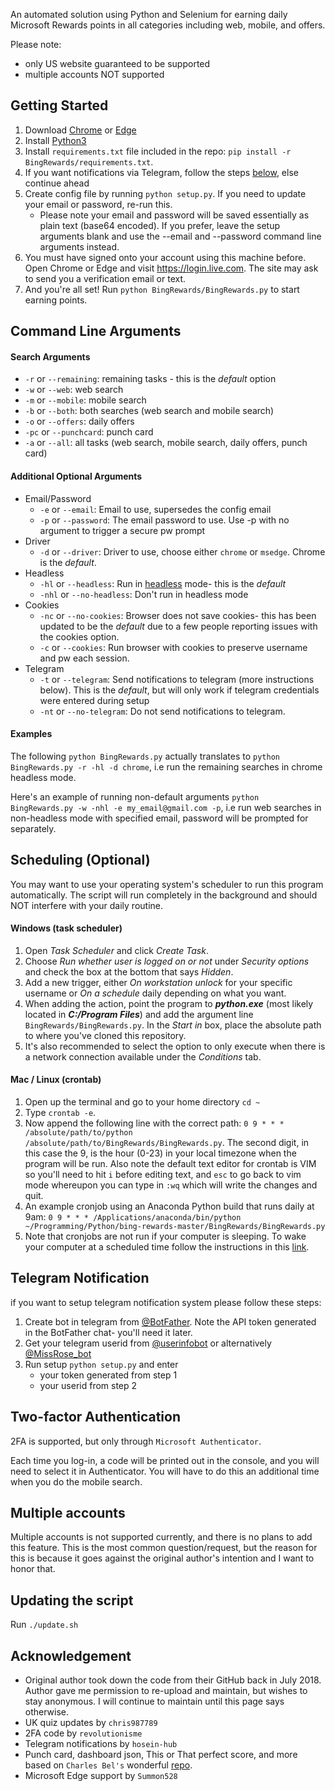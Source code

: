 An automated solution using Python and Selenium for earning daily Microsoft Rewards points in all categories including web, mobile, and offers.

Please note: 
- only US website guaranteed to be supported
- multiple accounts NOT supported

## Getting Started
1. Download [Chrome](https://www.google.com/chrome/) or [Edge](https://www.microsoft.com/edge)
2. Install [Python3](https://www.python.org/downloads/)
3. Install `requirements.txt` file included in the repo: `pip install -r BingRewards/requirements.txt`.
4. If you want notifications via Telegram, follow the steps [below](https://github.com/jjjchens235/bing-rewards#telegram-notification), else continue ahead
5. Create config file by running `python setup.py`. If you need to update your email or password, re-run this. 
	- Please note your email and password will be saved essentially as plain text (base64 encoded). If you prefer, leave the setup arguments blank and use the --email and --password command line arguments instead.
6. You must have signed onto your account using this machine before. Open Chrome or Edge and visit https://login.live.com. The site may ask to send you a verification email or text.
7. And you're all set! Run `python BingRewards/BingRewards.py` to start earning points.

## Command Line Arguments
#### Search Arguments
* `-r` or `--remaining`: remaining tasks - this is the *default* option
* `-w` or `--web`: web search
* `-m` or `--mobile`: mobile search
* `-b` or `--both`: both searches (web search and mobile search)
* `-o` or `--offers`: daily offers
* `-pc` or `--punchcard`: punch card
* `-a` or `--all`: all tasks (web search, mobile search, daily offers, punch card)

#### Additional Optional Arguments
* Email/Password
	* `-e` or `--email`: Email to use, supersedes the config email
	* `-p` or `--password`: The email password to use. Use -p with no argument to trigger a secure pw prompt
* Driver
	* `-d` or `--driver`: Driver to use, choose either `chrome` or `msedge`. Chrome is the *default*.
* Headless
	* `-hl` or `--headless`: Run in [headless](https://developers.google.com/web/updates/2017/06/headless-karma-mocha-chai) mode- this is the *default*
	* `-nhl` or `--no-headless`: Don't run in headless mode
* Cookies
	* `-nc` or `--no-cookies`: Browser does not save cookies- this has been updated to be the *default* due to a few people reporting issues with the cookies option.
	* `-c` or `--cookies`: Run browser with cookies to preserve username and pw each session.
* Telegram
	* `-t` or `--telegram`: Send notifications to telegram (more instructions below). This is the *default*, but will only work if telegram credentials were entered during setup
	* `-nt` or `--no-telegram`: Do not send notifications to telegram.

#### Examples
The following `python BingRewards.py` 
actually translates to `python BingRewards.py -r -hl -d chrome`, i.e run the remaining searches in chrome headless mode.

Here's an example of running non-default arguments
`python BingRewards.py -w -nhl -e my_email@gmail.com -p`, i.e run web searches in non-headless mode with specified email, password will be prompted for separately.

## Scheduling (Optional)
You may want to use your operating system's scheduler to run this program automatically. The script will run completely in the background and should NOT interfere with your daily routine.

#### Windows (task scheduler)
1. Open *Task Scheduler* and click *Create Task*.
2. Choose *Run whether user is logged on or not* under *Security options* and check the box at the bottom that says *Hidden*.
3. Add a new trigger, either *On workstation unlock* for your specific username or *On a schedule* daily depending on what you want.
4. When adding the action, point the program to *__python.exe__* (most likely located in *__C:/Program Files__*) and add the argument line `BingRewards/BingRewards.py`. In the *Start in* box, place the absolute path to where you've cloned this repository.
5. It's also recommended to select the option to only execute when there is a network connection available under the *Conditions* tab.


#### Mac / Linux (crontab)


1. Open up the terminal and go to your home directory `cd ~`
2. Type `crontab -e`.
3. Now append the following line with the correct path: `0 9 * * * /absolute/path/to/python /absolute/path/to/BingRewards/BingRewards.py`. The second digit, in this case the 9, is the hour (0-23) in your local timezone when the program will be run. Also note the default text editor for crontab is VIM so you'll need to hit `i` before editing text, and `esc` to go back to vim mode whereupon you can type in `:wq` which will write the changes and quit.
4. An example cronjob using an Anaconda Python build that runs daily at 9am: `0 9 * * * /Applications/anaconda/bin/python ~/Programming/Python/bing-rewards-master/BingRewards/BingRewards.py`
5. Note that cronjobs are not run if your computer is sleeping. To wake your computer at a scheduled time follow the instructions in this [link](https://alvinalexander.com/mac-os-x/mac-wake-up-schedule-automatic-time-sleep).

## Telegram Notification
if you want to setup telegram notification system please follow these steps:
1. Create bot in telegram from [@BotFather](https://t.me/BotFather). Note the API token generated in the BotFather chat- you'll need it later.
2. Get your telegram userid from [@userinfobot](https://t.me/userinfobot) or alternatively [@MissRose_bot](https://t.me/MissRose_bot)
3. Run setup `python setup.py` and enter 
	- your token generated from step 1
	- your userid from step 2

## Two-factor Authentication
2FA is supported, but only through `Microsoft Authenticator`.

Each time you log-in, a code will be printed out in the console, and you will need to select it in Authenticator. You will have to do this an additional time when you do the mobile search.

## Multiple accounts
Multiple accounts is not supported currently, and there is no plans to add this feature. This is the most common question/request, but the reason for this is because it goes against the original author's intention and I want to honor that.

## Updating the script
Run `./update.sh`
## Acknowledgement
- Original author took down the code from their GitHub back in July 2018. Author gave me permission to re-upload and maintain, but wishes to stay anonymous. I will continue to maintain until this page says otherwise.
- UK quiz updates by `chris987789`
- 2FA code by `revolutionisme`
- Telegram notifications by `hosein-hub`
- Punch card, dashboard json, This or That perfect score, and more based on `Charles Bel's` wonderful [repo](https://github.com/charlesbel/Microsoft-Rewards-Farmer).
- Microsoft Edge support by `Summon528`
